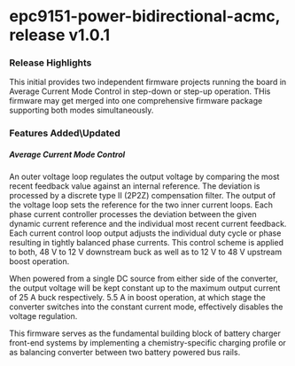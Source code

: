# epc9151-power-bidirectional-acmc, release v1.0.1

### Release Highlights
This initial provides two independent firmware projects running the board in Average Current Mode Control in step-down or step-up operation. THis firmware may get merged into one comprehensive firmware package supporting both modes simultaneously.

### Features Added\Updated

##### Average Current Mode Control

An outer voltage loop regulates the output voltage by comparing the most recent feedback value against an internal reference. The deviation is processed by a discrete type II (2P2Z) compensation filter. The output of the voltage loop sets the reference for the two inner current loops. Each phase current controller processes the deviation between the given dynamic current reference and the individual most recent current feedback. Each current control loop output adjusts the individual duty cycle or phase resulting in tightly balanced phase currents. This control scheme is applied to both, 48 V to 12 V downstream buck as well as to 12 V to 48 V upstream boost operation.

When powered from a single DC source from either side of the converter, the output voltage will be kept constant up to the maximum output current of 25 A buck respectively. 5.5 A in boost operation, at which stage the converter switches into the constant current mode, effectively disables the voltage regulation.

This firmware serves as the fundamental building block of battery charger front-end systems by implementing a chemistry-specific charging profile or as balancing converter between two battery powered bus rails.



